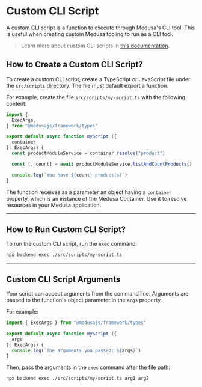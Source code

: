 # Custom CLI Script

A custom CLI script is a function to execute through Medusa's CLI tool. This is
useful when creating custom Medusa tooling to run as a CLI tool.

> Learn more about custom CLI scripts
> in [this documentation](https://docs.medusajs.com/learn/fundamentals/custom-cli-scripts).

## How to Create a Custom CLI Script?

To create a custom CLI script, create a TypeScript or JavaScript file under the
`src/scripts` directory. The file must default export a function.

For example, create the file `src/scripts/my-script.ts` with the following
content:

```ts title="src/scripts/my-script.ts"
import { 
  ExecArgs,
} from "@medusajs/framework/types"

export default async function myScript ({
  container
}: ExecArgs) {
  const productModuleService = container.resolve("product")

  const [, count] = await productModuleService.listAndCountProducts()

  console.log(`You have ${count} product(s)`)
}
```

The function receives as a parameter an object having a `container` property,
which is an instance of the Medusa Container. Use it to resolve resources in
your Medusa application.

---

## How to Run Custom CLI Script?

To run the custom CLI script, run the `exec` command:

```bash
npx backend exec ./src/scripts/my-script.ts
```

---

## Custom CLI Script Arguments

Your script can accept arguments from the command line. Arguments are passed to
the function's object parameter in the `args` property.

For example:

```ts
import { ExecArgs } from "@medusajs/framework/types"

export default async function myScript ({
  args
}: ExecArgs) {
  console.log(`The arguments you passed: ${args}`)
}
```

Then, pass the arguments in the `exec` command after the file path:

```bash
npx backend exec ./src/scripts/my-script.ts arg1 arg2
```
